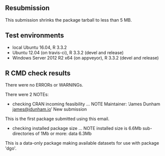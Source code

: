 ## Resubmission

This submission shrinks the package tarball to less than 5 MB.


## Test environments

* local Ubuntu 16.04, R 3.3.2
* Ubuntu 12.04 (on travis-ci), R 3.3.2 (devel and release)
* Windows Server 2012 R2 x64 (on appveyor), R 3.3.2 (devel and release)


## R CMD check results

There were no ERRORs or WARNINGs. 

There were 2 NOTEs:

* checking CRAN incoming feasibility ... NOTE
Maintainer: ‘James Dunham <james@jdunham.io>’
New submission

This is the first package submitted using this email.

* checking installed package size ... NOTE
  installed size is  6.6Mb
  sub-directories of 1Mb or more:
    data   6.3Mb

This is a data-only package making available datasets for use with package
'dgo'.

